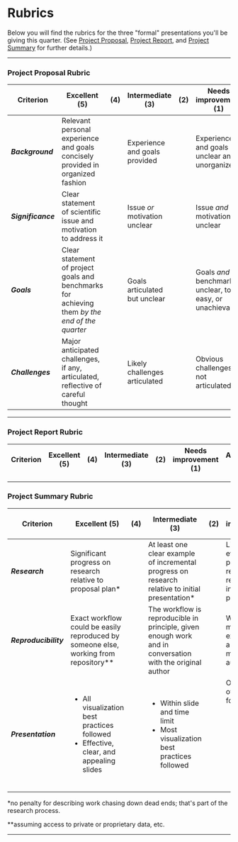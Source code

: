 # Rubrics

Below you will find the rubrics for the three "formal" presentations you'll be giving this quarter.  (See [Project Proposal](../../classes/ProjectProposal), [Project Report](../../classes/ProjectReport), and [Project Summary](../../classes/ProjectSummary) for further details.)

***

### Project Proposal Rubric
| **Criterion** |  **Excellent** (5) | (4) | **Intermediate** (3)  | (2) | **Needs improvement** (1) | Absent (0) |
|---|---|---|---|---|---|---|
| **_Background_** | Relevant personal experience and goals concisely provided in organized fashion | | Experience and goals provided | | Experience and goals unclear and unorganized | None provided |
| **_Significance_** | Clear statement of scientific issue and motivation to address it | | Issue _or_ motivation unclear | | Issue _and_ motivation unclear | Neither provided |
| **_Goals_** | Clear statement of project goals and benchmarks for achieving them _by the end of the quarter_ | | Goals articulated but unclear | | Goals _and_ benchmarks unclear, too easy, or unachievable | None provided |
| **_Challenges_** | Major anticipated challenges, if any, articulated, reflective of careful thought | | Likely challenges articulated | | Obvious challenges not articulated | Not addressed or articulated |




***
### Project Report Rubric
| **Criterion** |  **Excellent** (5) | (4) | **Intermediate** (3)  | (2) | **Needs improvement** (1) | Absent (0) |
|---|---|---|---|---|---|---|







***

### Project Summary Rubric

| **Criterion** |  **Excellent** (5) | (4) | **Intermediate** (3)  | (2) | **Needs improvement** (1) | Absent (0) |
|---|---|---|---|---|---|---|
| **_Research_** | Significant progress on research relative to proposal plan* | | At least one clear example of incremental progress on research relative to initial presentation*|  | Little evidence of progress on research relative to initial presentation | None provided |
| **_Reproducibility_** | Exact workflow could be easily reproduced by someone else, working from repository** | | The workflow is reproducible in principle, given enough work and in conversation with the original author | | Workflow mostly only exists within a specific machine and author | None provided |
| **_Presentation_** | <ul><li>All visualization best practices followed </li> <li> Effective, clear, and appealing slides </li> | | <ul><li> Within slide and time limit </li><li>Most visualization best practices followed</li> | | One or more of the following: <ul><li>figures do not follow best practices</li> <li>over time </li><li>over slide limit</li></ul> | None provided |

*no penalty for describing work chasing down dead ends; that's part of the research process.

**assuming access to private or proprietary data, etc.

***